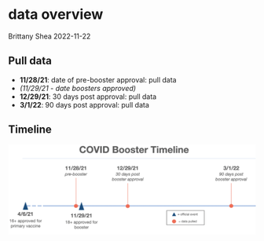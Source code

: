 data overview
================
Brittany Shea
2022-11-22

## Pull data

-   **11/28/21**: date of pre-booster approval: pull data
-   *(11/29/21 - date boosters approved)*
-   **12/29/21**: 30 days post approval: pull data
-   **3/1/22**: 90 days post approval: pull data

## Timeline

![COVID Booster Timeline](covid_booster_timeline.jpg)
